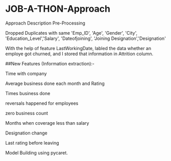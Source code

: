 # JOB-A-THON-Approach
Approach Description
Pre-Processing

Dropped Duplicates with same 'Emp_ID', 'Age', 'Gender', 'City', 'Education_Level','Salary', 'Dateofjoining', 'Joining Designation','Designation'

With the help of feature LastWorkingDate, labled the data whether an employe got churned, and I stored that information in Attrition column.

##New Features (Information extraction):-

Time with company

Average business done each month and Rating

Times business done

reversals happened for employees

zero business count

Months when coverage less than salary

Designation change

Last rating before leaving

Model Building using pycaret.
